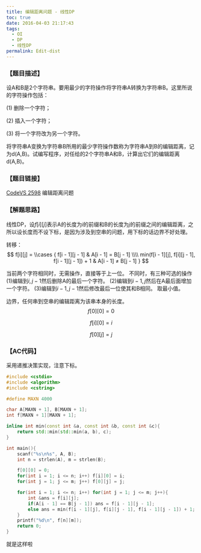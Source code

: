 ```yaml
---
title: 编辑距离问题 - 线性DP
toc: true
date: 2016-04-03 21:17:43
tags: 
  - OI
  - DP
  - 线性DP
permalink: Edit-dist
---
```


### 【题目描述】

设A和B是2个字符串。要用最少的字符操作将字符串A转换为字符串B。这里所说的字符操作包括：

(1) 删除一个字符；

(2) 插入一个字符；

(3) 将一个字符改为另一个字符。

将字符串A变换为字符串B所用的最少字符操作数称为字符串A到B的编辑距离，记为d(A,B)。试编写程序，对任给的2个字符串A和B，计算出它们的编辑距离d(A,B)。

### 【题目链接】
[CodeVS 2598](http://codevs.cn/problem/2598/) 编辑距离问题

<!--more-->

### 【解题思路】
线性DP，设$f[i][j]$表示A的长度为$i$的前缀和B的长度为$j$的前缀之间的编辑距离，之所以设长度而不设下标，是因为涉及到空串的问题，用下标的话边界不好处理。

转移：
$$
f[i][j] = \\cases {
f[i - 1][j - 1] 
&  A[i - 1] = B[j - 1]
\\\\
min(f[i - 1][j], f[i][j - 1], f[i - 1][j - 1]) + 1
& A[i - 1] ≠ B[j - 1]
}
$$

当前两个字符相同时，无需操作，直接等于上一位。
不同时，有三种可选的操作
(1)编辑到$i, j - 1$然后删除A的最后一个字符。
(2)编辑到$i - 1, j$然后在A最后面增加一个字符。
(3)编辑到$i - 1, j - 1$然后修改最后一位使其和B相同。
取最小值。

边界，任何串到空串的编辑距离为该串本身的长度。
$$
f[0][0] = 0
$$

$$
f[i][0] = i
$$

$$
f[0][j] = j
$$

### 【AC代码】
采用递推决策实现，注意下标。
```c++
#include <cstdio>
#include <algorithm>
#include <cstring>

#define MAXN 4000

char A[MAXN + 1], B[MAXN + 1];
int f[MAXN + 1][MAXN + 1];

inline int min(const int &a, const int &b, const int &c){
    return std::min(std::min(a, b), c);
}

int main(){
    scanf("%s\n%s", A, B);
    int n = strlen(A), m = strlen(B);

    f[0][0] = 0;
    for(int i = 1; i <= n; i++) f[i][0] = i;
    for(int j = 1; j <= m; j++) f[0][j] = j;

    for(int i = 1; i <= n; i++) for(int j = 1; j <= m; j++){
        int &ans = f[i][j];
        if(A[i - 1] == B[j - 1]) ans = f[i - 1][j - 1];
        else ans = min(f[i - 1][j], f[i][j - 1], f[i - 1][j - 1]) + 1;
    }
    printf("%d\n", f[n][m]);
    return 0;
}

```
就是这样啦
